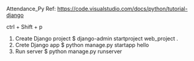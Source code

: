 ﻿Attendance_Py
Ref: https://code.visualstudio.com/docs/python/tutorial-django

ctrl + Shift + p

1. Create Django project
$ django-admin startproject web_project .
2. Crete Django app
$ python manage.py startapp hello
3. Run server
$ python manage.py runserver
